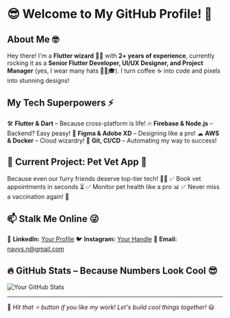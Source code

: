 # 😎 Welcome to My GitHub Profile! 🚀

## About Me 🤓
Hey there! I'm a **Flutter wizard** 🧙‍♂️ with **2+ years of experience**, currently rocking it as a **Senior Flutter Developer, UI/UX Designer, and Project Manager** (yes, I wear many hats 🎩👒🎓). I turn coffee ☕ into code and pixels into stunning designs! 

## My Tech Superpowers ⚡
🛠 **Flutter & Dart** – Because cross-platform is life! 
🔥 **Firebase & Node.js** – Backend? Easy peasy! 
🎨 **Figma & Adobe XD** – Designing like a pro! 
☁ **AWS & Docker** – Cloud wizardry! 
🤖 **Git, CI/CD** – Automating my way to success! 

## 🐾 Current Project: Pet Vet App 🏥
Because even our furry friends deserve top-tier tech! 🐶🐱
✅ Book vet appointments in seconds ⏳
✅ Monitor pet health like a pro 📊
✅ Never miss a vaccination again! 💉

## 📫 Stalk Me Online 😜
🔗 **LinkedIn:** [Your Profile](https://www.linkedin.com/search/results/all/?heroEntityKey=urn%3Ali%3Afsd_profile%3AACoAAEJ2tKEBQb33qaz2V0CvWohTONMAwEMxDro&keywords=Navas%20Shareef&origin=ENTITY_SEARCH_HOME_HISTORY&sid=NhS)
🐦 **Instagram:** [Your Handle](https://www.instagram.com/navvs.n/)
📩 **Email:** navvs.n@gmail.com

## 🔥 GitHub Stats – Because Numbers Look Cool 😎
![Your GitHub Stats](https://github-readme-stats.vercel.app/api?username=navassha&show_icons=true&theme=radical)

---
🚀 _Hit that ⭐ button if you like my work! Let's build cool things together!_ 😃

